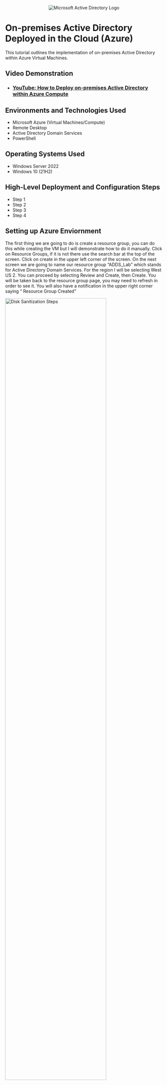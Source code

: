 <p align="center">
<img src="https://i.imgur.com/pU5A58S.png" alt="Microsoft Active Directory Logo"/>
</p>

<h1>On-premises Active Directory Deployed in the Cloud (Azure)</h1>
This tutorial outlines the implementation of on-premises Active Directory within Azure Virtual Machines.<br />


<h2>Video Demonstration</h2>

- ### [YouTube: How to Deploy on-premises Active Directory within Azure Compute](https://www.youtube.com)

<h2>Environments and Technologies Used</h2>

- Microsoft Azure (Virtual Machines/Compute)
- Remote Desktop
- Active Directory Domain Services
- PowerShell

<h2>Operating Systems Used </h2>

- Windows Server 2022
- Windows 10 (21H2)

<h2>High-Level Deployment and Configuration Steps</h2>

- Step 1
- Step 2
- Step 3
- Step 4

<h2>Setting up Azure Enviornment </h2>

<p>
The first thing we are going to do is create a resource group, you can do this while creating the VM but I will demonstrate how to do it manually. Click on Resource Groups, if it is not there use the search bar at the top of the screen. Click on create in the upper left corner of the screen. On the next screen we are going to name our resource group “ADDS_Lab” which stands for Active Directory Domain Services. For the region I will be selecting West US 2. You can proceed by selecting Review and Create, then Create. You will be taken back to the resource group page, you may need to refresh in order to see it. You will also have a notification in the upper right corner saying “ Resource Group Created”
</p>




<p>
<img src="https://i.imgur.com/DJmEXEB.png" height="80%" width="80%" alt="Disk Sanitization Steps"/>
</p>
<p>
<img src="https://i.imgur.com/DJmEXEB.png" height="80%" width="80%" alt="Disk Sanitization Steps"/>
</p>
 
<p>
<img src="https://i.imgur.com/DJmEXEB.png" height="80%" width="80%" alt="No Alt yet "/>
</p>



<p> For this section we will do the following 
</p>
<ul>
  <li>Create a resource group called “ADDS_Lab</li>
  <li>Create a Virtual Network called “ADVNET</li>
  <li>Create a virtual machine with windows server called “DC-1”</li>
<li> Create a virtual Machine with Windows 10 called “Client1”
</ul>

<p> This image is what is shown when you log into azure </p>

<img src="https://i.imgur.com/DJmEXEB.png" height="80%" width="80%" alt="Azure Screen "/>

<p> The first thing we're going to do is create a resource group. You can do this while creating the VM, but I will demonstrate how to do it manually.

Click on Resource Groups. If you don't see it, use the search bar at the top of the screen. Click on Create in the upper-left corner of the screen.

On the next screen, name your resource group "ADDS_Lab", which stands for Active Directory Domain Services. For the region, I will be selecting West US 2.

Proceed by selecting Review + Create, then click Create. You will be taken back to the Resource Groups page—you may need to refresh to see it. A notification will also appear in the upper-right corner saying "Resource Group Created. </p>

<img src="https://i.imgur.com/DJmEXEB.png" height="80%" width="80%" alt="Azure Screen "/>
<img src="https://i.imgur.com/DJmEXEB.png" height="80%" width="80%" alt="Azure Screen "/>
<img src="https://i.imgur.com/DJmEXEB.png" height="80%" width="80%" alt="Azure Screen "/>

<p> Now we are going to create a Virtual Network. This will allow our VMs to communicate with each other. Again, this can be done while creating the virtual machines, but I will show you how to do it manually. </p>
<p> From the home page, select Virtual Networks, or type it into the search bar at the top. </p>
 <p> On the Create virtual network screen, make sure the ADDS_Lab resource group is selected. We are going to name this virtual network "ADVNET". Once again, we'll stick with West US 2 as the region. </p>
<p> I’m not going to modify the settings on the following screens, so I will select Review + Create, then click Create. </p>

<p> You’ll be taken to a screen that says "Your deployment is complete." </p>

<img src="https://i.imgur.com/DJmEXEB.png" height="80%" width="80%" alt="Azure Screen "/>
<img src="https://i.imgur.com/DJmEXEB.png" height="80%" width="80%" alt="Azure Screen "/>
 
<img src="https://i.imgur.com/DJmEXEB.png" height="80%" width="80%" alt="Azure Screen "/>

<p> Now we are going to create our virtual machines. </p>
<p> From the home page, select Virtual Machines, then click Create. A drop-down menu will appear—select “Azure Virtual Machine.” </p>
<p> On the next screen, use the drop-down menu to select the ADDS_Lab resource group. Name the VM DC-1, and set the region to “West US 2.”
For the image, select Windows Server 2022. </p>
<p> 🔧 Note: I’ve experienced an issue where I couldn't select the VM size and received an error. To work around this, I selected “Azure selected zone (preview),” which then allowed me to choose a size. </p>
<p> Make sure to select at least 2 vCPUs. While doing the labs for CourseCareers, I made the mistake of selecting only 1 vCPU, and performance was very slow.
⚠️ Important: If you're on the Azure trial plan, you have a limit of 4 vCPUs total. Only select 2 vCPUs to avoid hitting that cap. I mistakenly selected 4 the first time and had to start over.
For the credentials: </p>
<ul>
  <li>Username: LabUSER</li>
  <li>Password:CyberLab1234</li>
</ul>
<p> Click Next, then Next again to proceed to the Networking tab.
On the Networking tab, make sure the virtual network is set to ADVNET.
Click Review + Create, and if validation passes, click Create.
⏳ This process may take a few minutes. </p>
 <p>Once you reach the “Deployment in progress” screen, repeat the process to create a second VM. This time:
•	Name it: Client-1
•	Image: Select Windows 10
•	Keep it in the same resource group and virtual network
⚠️ On the Windows 10 VM setup screen, you will need to confirm licensing. Make sure to check the box at the bottom, or the validation will fail. </p>
<p> Now that both VMs are created, we’ll do a few more things. First, we’ll get the public IP addresses of both VMs. You can find these under Virtual Machines, where they are listed next to each VM. These IP addresses will be used for Remote Desktop connections. </p>

<img src="https://i.imgur.com/DJmEXEB.png" height="80%" width="80%" alt="Azure Screen "/>
<img src="https://i.imgur.com/DJmEXEB.png" height="80%" width="80%" alt="Azure Screen "/>
<img src="https://i.imgur.com/DJmEXEB.png" height="80%" width="80%" alt="Azure Screen "/>
<img src="https://i.imgur.com/DJmEXEB.png" height="80%" width="80%" alt="Azure Screen "/>
<img src="https://i.imgur.com/DJmEXEB.png" height="80%" width="80%" alt="Azure Screen "/>
<img src="https://i.imgur.com/DJmEXEB.png" height="80%" width="80%" alt="Azure Screen "/>
<img src="https://i.imgur.com/DJmEXEB.png" height="80%" width="80%" alt="Azure Screen "/>
<img src="https://i.imgur.com/DJmEXEB.png" height="80%" width="80%" alt="Azure Screen "/>

<p> Now, on your Windows machine, open the Start menu by clicking the Start button or pressing the Windows key on your keyboard. Type "RDP", which stands for Remote Desktop Protocol. (You can also type "Remote Desktop," but I find "RDP" quicker.) </p>
<p> Open the Remote Desktop Connection app. </p>
<p> Next, enter the IP address of the VM you want to connect to—the one we collected earlier. </p>
<p>Click "More choices" or "Use a different account" and log in using the credentials you created earlier: </p>
•	Username: LabUSER
•	Password: CyberLab1234
<p> Let the two virtual machines finish logging in. This may take some time, especially since it’s the first time they're being set up. </p>
<p> Once connected to the Windows 10 VM, go through the standard Windows setup process as prompted. </p>
<img src="https://i.imgur.com/DJmEXEB.png" height="80%" width="80%" alt="Azure Screen "/>
<img src="https://i.imgur.com/DJmEXEB.png" height="80%" width="80%" alt="Azure Screen "/>
<img src="https://i.imgur.com/DJmEXEB.png" height="80%" width="80%" alt="Azure Screen "/>

<p> Now we are going into the Windows Server VM. Open the Command Prompt or PowerShell by searching for “CMD” or “PowerShell” in the Start menu. Type ipconfig and find the local IP address listed under IPv4. In this case, the IP address is 10.0.0.5. Next, go into Azure and select “Client1” under Virtual Machines. In the side panel, expand “Networking” and select “Network Settings.” Click on “Network Interface / IP Configuration.” In the side panel that appears, look under “Settings” and select “DNS Servers.” Choose “Custom” and add the IP address of the DC-1 server. This step is necessary so the client machine will look to the server for DNS, which is required for joining a domain. Once that is done, click Save. Then restart the VM by going to the Virtual Machines page, selecting Client1, and confirming “Yes” to restart. Your Remote Desktop session will be disconnected, which is normal. We only accessed the VM initially to complete the lengthy setup process. Once the restart is complete, log back into the VM and open PowerShell. Type ipconfig /all to verify that the DNS is now pointing to the server. That wraps up our Azure setup. The next section will cover how to set up a domain controller. </p>
<img src="https://i.imgur.com/DJmEXEB.png" height="80%" width="80%" alt="Azure Screen "/>
<img src="https://i.imgur.com/DJmEXEB.png" height="80%" width="80%" alt="Azure Screen "/>
<img src="https://i.imgur.com/DJmEXEB.png" height="80%" width="80%" alt="Azure Screen "/>
<img src="https://i.imgur.com/DJmEXEB.png" height="80%" width="80%" alt="Azure Screen "/>
<img src="https://i.imgur.com/DJmEXEB.png" height="80%" width="80%" alt="Azure Screen "/>
<img src="https://i.imgur.com/DJmEXEB.png" height="80%" width="80%" alt="Azure Screen "/>

<br />
